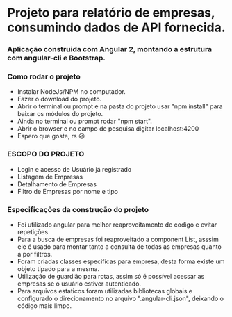 # Projeto para relatório de empresas, consumindo dados de API fornecida. #

### Aplicação construida com Angular 2, montando a estrutura com angular-cli e Bootstrap. ###

### Como rodar o projeto  ###

* Instalar NodeJs/NPM no computador.
* Fazer o download do projeto.
* Abrir o terminal ou prompt e na pasta do projeto usar "npm install" para baixar os módulos do projeto.
* Ainda no terminal ou prompt rodar "npm start".
* Abrir o browser e no campo de pesquisa digitar localhost:4200
* Espero que goste, rs 😆

### ESCOPO DO PROJETO ###

* Login e acesso de Usuário já registrado
* Listagem de Empresas
* Detalhamento de Empresas
* Filtro de Empresas por nome e tipo


### Especificações da construção do projeto ###

* Foi utilizado angular para melhor reaproveitamento de codigo e evitar repetições. 
* Para a busca de empresas foi reaproveitado a component List, asssim ele é usado para montar tanto a consulta de todas as empresas quanto a por filtros.
* Foram criadas classes especificas para empresa, desta forma existe um objeto tipado para a mesma.
* Utilização de guardião para rotas, assim só é possível acessar as empresas se o usuário estiver autenticado.
* Para arquivos estaticos foram utilizadas bibliotecas globais e configurado o direcionamento no arquivo ".angular-cli.json", deixando o código mais limpo.
